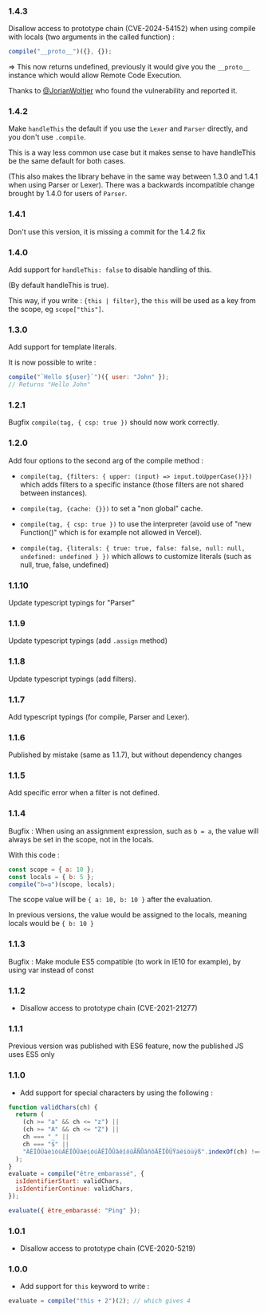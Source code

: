 ### 1.4.3

Disallow access to prototype chain (CVE-2024-54152) when using compile with locals (two arguments in the called function) :

```js
compile("__proto__")({}, {});
```

=> This now returns undefined, previously it would give you the `__proto__` instance which would allow Remote Code Execution.

Thanks to [@JorianWoltjer](https://github.com/JorianWoltjer) who found the vulnerability and reported it.

### 1.4.2

Make `handleThis` the default if you use the `Lexer` and `Parser` directly, and you don't use `.compile`.

This is a way less common use case but it makes sense to have handleThis be the same default for both cases.

(This also makes the library behave in the same way between 1.3.0 and 1.4.1 when using Parser or Lexer). There was a backwards incompatible change brought by 1.4.0 for users of `Parser`.

### 1.4.1

Don't use this version, it is missing a commit for the 1.4.2 fix

### 1.4.0

Add support for `handleThis: false` to disable handling of this.

(By default handleThis is true).

This way, if you write : `{this | filter}`, the `this` will be used as a key
from the scope, eg `scope["this"]`.

### 1.3.0

Add support for template literals.

It is now possible to write :

```js
compile("`Hello ${user}`")({ user: "John" });
// Returns "Hello John"
```

### 1.2.1

Bugfix `compile(tag, { csp: true })` should now work correctly.

### 1.2.0

Add four options to the second arg of the compile method :

- `compile(tag, {filters: { upper: (input) => input.toUpperCase()}})` which adds filters to a specific instance (those filters are not shared between instances).

- `compile(tag, {cache: {}})` to set a "non global" cache.

- `compile(tag, { csp: true })` to use the interpreter (avoid use of "new Function()" which is for example not allowed in Vercel).

- `compile(tag, {literals: { true: true, false: false, null: null, undefined: undefined } })` which allows to customize literals (such as null, true, false, undefined)

### 1.1.10

Update typescript typings for "Parser"

### 1.1.9

Update typescript typings (add `.assign` method)

### 1.1.8

Update typescript typings (add filters).

### 1.1.7

Add typescript typings (for compile, Parser and Lexer).

### 1.1.6

Published by mistake (same as 1.1.7), but without dependency changes

### 1.1.5

Add specific error when a filter is not defined.

### 1.1.4

Bugfix : When using an assignment expression, such as `b = a`, the value will always be set in the scope, not in the locals.

With this code :

```js
const scope = { a: 10 };
const locals = { b: 5 };
compile("b=a")(scope, locals);
```

The scope value will be `{ a: 10, b: 10 }` after the evaluation.

In previous versions, the value would be assigned to the locals, meaning locals would be `{ b: 10 }`

### 1.1.3

Bugfix : Make module ES5 compatible (to work in IE10 for example), by using var instead of const

### 1.1.2

- Disallow access to prototype chain (CVE-2021-21277)

### 1.1.1

Previous version was published with ES6 feature, now the published JS uses ES5 only

### 1.1.0

- Add support for special characters by using the following :

```javascript
function validChars(ch) {
  return (
    (ch >= "a" && ch <= "z") ||
    (ch >= "A" && ch <= "Z") ||
    ch === "_" ||
    ch === "$" ||
    "ÀÈÌÒÙàèìòùÁÉÍÓÚáéíóúÂÊÎÔÛâêîôûÃÑÕãñõÄËÏÖÜŸäëïöüÿß".indexOf(ch) !== -1
  );
}
evaluate = compile("être_embarassé", {
  isIdentifierStart: validChars,
  isIdentifierContinue: validChars,
});

evaluate({ être_embarassé: "Ping" });
```

### 1.0.1

- Disallow access to prototype chain (CVE-2020-5219)

### 1.0.0

- Add support for `this` keyword to write :

```javascript
evaluate = compile("this + 2")(2); // which gives 4
```
